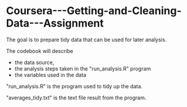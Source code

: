 # Coursera---Getting-and-Cleaning-Data---Assignment

The goal is to prepare tidy data that can be used for later analysis.

The codebook will describe  
- the data source,  
- the analysis steps taken in the "run_analysis.R" program 
- the variables used in the data

"run_analysis.R" is the program used to tidy up the data.

"averages_tidy.txt" is the text file result from the program.

